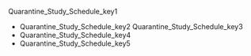 Quarantine_Study_Schedule_key1
- Quarantine_Study_Schedule_key2
Quarantine_Study_Schedule_key3
- Quarantine_Study_Schedule_key4
- Quarantine_Study_Schedule_key5
